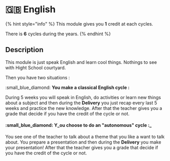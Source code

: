 # 🇬🇧 English

{% hint style="info" %}
This module gives you **1** credit at each cycles.

There is **6** cycles during the years.
{% endhint %}

## Description

This module is just speak English and learn cool things. Nothings to see with Hight School courtyard.&#x20;

Then you have two situations :&#x20;

&#x20;    :small\_blue\_diamond: **You make a classical English cycle :**

During 5 weeks you will speak in English, do activities or learn new things about a subject and then during the **Delivery** you just recap every last 5 weeks and practice the new knowledge. After that the teacher gives you a grade that decide if you have the credit of the cycle or not.



#### &#x20;    :small\_blue\_diamond: Y_ou choose to do an "autonomous" cycle :_

You see one of the teacher to talk about a theme that you like a want to talk about. You prepare a presentation and then during the **Delivery** you make your presentation! After that the teacher gives you a grade that decide if you have the credit of the cycle or not.
